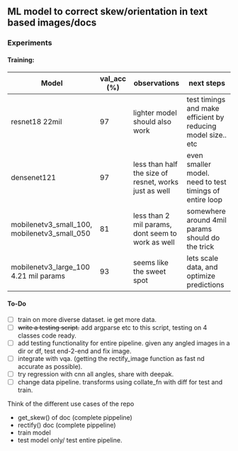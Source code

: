 ## ML model to correct skew/orientation in text based images/docs


### Experiments


#### Training: 

| Model | val_acc (%) | observations | next steps |
| -------- | -------- | -------- | -------- |
| resnet18 22mil | 97   | lighter model should also work | test timings and make efficient by reducing model size.. etc|
| densenet121 | 97 | less than half the size of resnet, works just as well | even smaller model. need to test timings of entire loop |
| mobilenetv3_small_100, mobilenetv3_small_050 | 81 | less than 2 mil params, dont seem to work as well | somewhere around 4mil params should do the trick |
| mobilenetv3_large_100 4.21 mil params| 93 | seems like the sweet spot | lets scale data, and optimize predictions |


#### To-Do

- [ ] train on more diverse dataset. ie get more data. 
- [ ] ~~write a testing script.~~ add argparse etc to this script, testing on 4 classes code ready.
- [ ] add testing functionality for entire pipeline. given any angled images in a dir or df, test end-2-end and fix image. 
- [ ] integrate with vqa. (getting the rectify_image function as fast nd accurate as possible).
- [ ] try regression with cnn all angles, share with deepak.
- [ ] change data pipeline. transforms using collate_fn with diff for test and train.

Think of the different use cases of the repo 
- get_skew() of doc (complete pippeline)
- rectify() doc (complete pippeline)
- train model
- test model only/ test entire pipeline.


